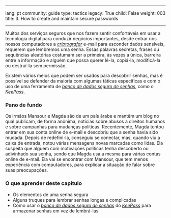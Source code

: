 

---

lang: pt
community: guide
type: tactics
legacy: True
child: False
weight: 003
title: 3. How to create and maintain secure passwords

---

Muitos dos serviços seguros que nos fazem sentir confortáveis em usar a tecnologia digital para conduzir negócios importantes, desde entrar nos nossos computadores a [*criptografar*](/pt/glossary#Encryption) e-mail para esconder dados sensíveis, requerem que lembremos uma senha. Essas palavras secretas, frases ou sequências aleatórias costumam ser a primeira, às vezes a única, barreira entre a informação e alguém que possa querer lê-la, copiá-la, modificá-la ou destruí-la sem permissão.

Existem vários meios que podem ser usados para descobrir senhas, mas é possível se defender da maioria com algumas táticas específicas e com o uso de uma ferramenta de [*banco de dados seguro de senhas*](/pt/glossary#Secure_password_database), como o [*KeePass*](/pt/glossary#KeePass).

### Pano de fundo ### 
<div class="background" markdown="1">
Os irmãos Mansour e Magda são de um país árabe e mantêm um blog no qual publicam, de forma anônima, notícias sobre abusos a direitos humanos e sobre campanhas para mudanças políticas. Recentemente, Magda tentou entrar em sua conta online de e-mail e descobriu que a senha havia sido mudada. Depois de redefini-la, conseguiu se conectar, mas, quando viu a caixa de entrada, notou várias mensagens novas marcadas como lidas. Ela suspeita que alguém com motivações políticas tenha descoberto ou adivinhado sua senha, sendo que Magda usa a mesma para várias contas online de e-mail. Ela vai se encontrar com Mansour, que tem menos experiência com computadores, para explicar a situação de falar sobre suas preocupações.
</div>


### O que aprender deste capítulo ###

  * Os elementos de uma senha segura
  * Alguns truques para lembrar senhas longas e complicadas
  * Como usar o *[banco de dados seguro de senhas](/pt/glossary#Secure_password_database)* do [*KeePass*](/pt/glossary#KeePass) para armazenar senhas em vez de lembrá-las

